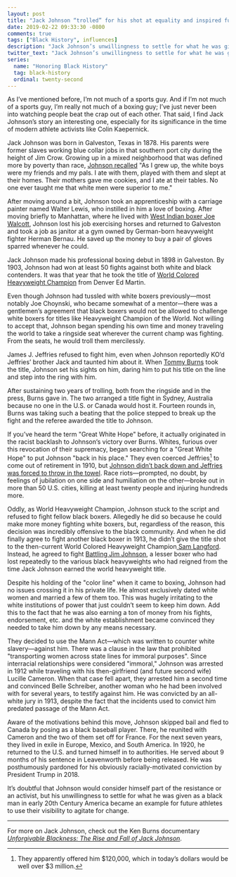 ```yaml
---
layout: post
title: "Jack Johnson “trolled” for his shot at equality and inspired future generations of black athlete activists"
date: 2019-02-22 09:33:30 -0800
comments: true
tags: ["Black History", influences]
description: "Jack Johnson’s unwillingness to settle for what he was given as a black man in early 20th Century America became an example for future athletes to use their visibility to agitate for change"
twitter_text: "Jack Johnson’s unwillingness to settle for what he was given as a black man in early 20th Century America became an example for future athletes to agitate for change"
series:
  name: "Honoring Black History"
  tag: black-history
  ordinal: twenty-second
---
```


As I’ve mentioned before, I’m not much of a sports guy. And if I’m not much of a sports guy, I’m really not much of a boxing guy; I’ve just never been into watching people beat the crap out of each other. That said, I find Jack Johnson’s story an interesting one, especially for its significance in the time of modern athlete activists like Colin Kaepernick.

<!-- more -->

Jack Johnson was born in Galveston, Texas in 1878. His parents were former slaves working blue collar jobs in that southern port city during the height of Jim Crow. Growing up in a mixed neighborhood that was defined more by poverty than race, [Johnson recalled](https://www.youtube.com/watch?v=wGFAWwxBGl8) "As I grew up, the white boys were my friends and my pals. I ate with them, played with them and slept at their homes. Their mothers gave me cookies, and I ate at their tables. No one ever taught me that white men were superior to me."

After moving around a bit, Johnson took an apprenticeship with a carriage painter named Walter Lewis, who instilled in him a love of boxing. After moving briefly to Manhattan, where he lived with [West Indian boxer Joe Walcott](https://wikipedia.org/wiki/Barbados_Joe_Walcott), Johnson lost his job exercising horses and returned to Galveston and took a job as janitor at a gym owned by German-born heavyweight fighter Herman Bernau. He saved up the money to buy a pair of gloves sparred whenever he could.

Jack Johnson made his professional boxing debut in 1898 in Galveston. By 1903, Johnson had won at least 50 fights against both white and black contenders. It was that year that he took the title of [World Colored Heavyweight Champion](https://wikipedia.org/wiki/World_Colored_Heavyweight_Championship) from Denver Ed Martin.

Even though Johnson had tussled with white boxers previously—most notably Joe Choynski, who became somewhat of a mentor—there was a gentlemen’s agreement that black boxers would not be allowed to challenge white boxers for titles like Heavyweight Champion of the World. Not willing to accept that, Johnson began spending his own time and money traveling the world to take a ringside seat wherever the current champ was fighting. From the seats, he would troll them mercilessly.

James J. Jeffries refused to fight him, even when Johnson reportedly KO’d Jeffries’ brother Jack and taunted him about it. When [Tommy Burns](https://wikipedia.org/wiki/Tommy_Burns_(boxer)) took the title, Johnson set his sights on him, daring him to put his title on the line and step into the ring with him.

After sustaining two years of trolling, both from the ringside and in the press, Burns gave in. The two arranged a title fight in Sydney, Australia because no one in the U.S. or Canada would host it. Fourteen rounds in, Burns was taking such a beating that the police stepped to break up the fight and the referee awarded the title to Johnson.

If you’ve heard the term "Great White Hope" before, it actually originated in the racist backlash to Johnson‘s victory over Burns. Whites, furious over this revocation of their supremacy, began searching for a "Great White Hope" to put Johnson "back in his place." They even coerced Jeffries[^1] to come out of retirement in 1910, but [Johnson didn’t back down and Jeffries was forced to throw in the towel](https://wikipedia.org/wiki/Jack_Johnson_%28boxer%29#%22Fight_of_the_Century%22). Race riots—prompted, no doubt, by feelings of jubilation on one side and humiliation on the other—broke out in more than 50 U.S. cities, killing at least twenty people and injuring hundreds more.

[^1]: They apparently offered him $120,000, which in today’s dollars would be well over $3 million.

Oddly, as World Heavyweight Champion, Johnson stuck to the script and refused to fight fellow black boxers. Allegedly he did so because he could make more money fighting white boxers, but, regardless of the reason, this decision was incredibly offensive to the black community. And when he did finally agree to fight another black boxer in 1913, he didn’t give the title shot to the then-current World Colored Heavyweight Champion[ Sam Langford](https://wikipedia.org/wiki/Sam_Langford). Instead, he agreed to fight [Battling Jim Johnson](https://wikipedia.org/wiki/Jim_Johnson_(boxer)), a lesser boxer who had lost repeatedly to the various black heavyweights who had reigned from the time Jack Johnson earned the world heavyweight title.

Despite his holding of the "color line" when it came to boxing, Johnson had no issues crossing it in his private life. He almost exclusively dated white women and married a few of them too. This was hugely irritating to the white institutions of power that just couldn’t seem to keep him down. Add this to the fact that he was also earning a ton of money from his fights, endorsement, etc. and the white establishment became convinced they needed to take him down by any means necessary. 

They decided to use the Mann Act—which was written to counter white slavery—against him. There was a clause in the law that prohibited "transporting women across state lines for immoral purposes". Since interracial relationships were considered "immoral," Johnson was arrested in 1912 while traveling with his then-girlfriend (and future second wife) Lucille Cameron. When that case fell apart, they arrested him a second time and convinced Belle Schreiber, another woman who he had been involved with for several years, to testify against him. He was convicted by an all-white jury in 1913, despite the fact that the incidents used to convict him predated passage of the Mann Act.

Aware of the motivations behind this move, Johnson skipped bail and fled to Canada by posing as a black baseball player. There, he reunited with Cameron and the two of them set off for France. For the next seven years, they lived in exile in Europe, Mexico, and South America. In 1920, he returned to the U.S. and turned himself in to authorities. He served about 9 months of his sentence in Leavenworth before being released. He was posthumously pardoned for his obviously racially-motivated conviction by President Trump in 2018.

It’s doubtful that Johnson would consider himself part of the resistance or an activist, but his unwillingness to settle for what he was given as a black man in early 20th Century America became an example for future athletes to use their visibility to agitate for change.

<hr>

For more on Jack Johnson, check out the Ken Burns documentary [<cite>Unforgivable Blackness: The Rise and Fall of Jack Johnson</cite>](https://www.imdb.com/title/tt0413615/).